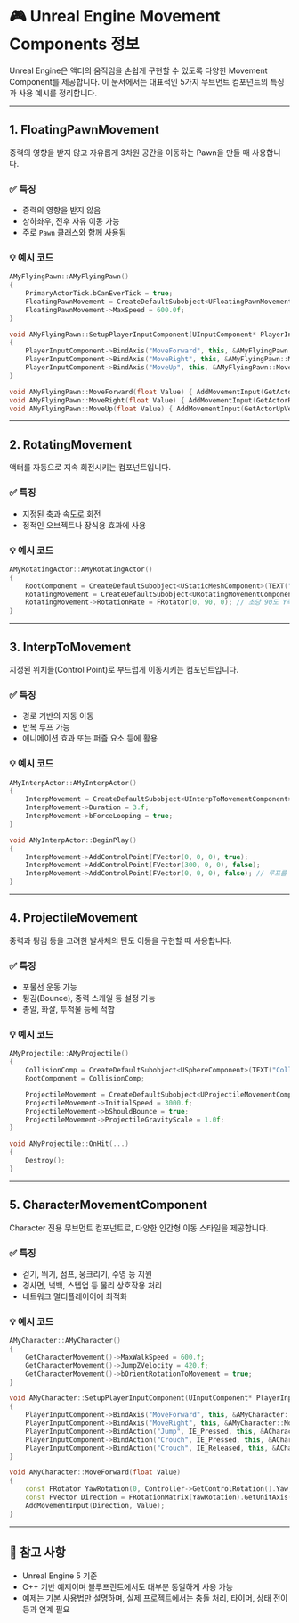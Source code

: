 # 🎮 Unreal Engine Movement Components 정보

Unreal Engine은 액터의 움직임을 손쉽게 구현할 수 있도록 다양한 Movement Component를 제공합니다.
이 문서에서는 대표적인 5가지 무브먼트 컴포넌트의 특징과 사용 예시를 정리합니다.

---

## 1. FloatingPawnMovement

중력의 영향을 받지 않고 자유롭게 3차원 공간을 이동하는 Pawn을 만들 때 사용합니다.

### ✅ 특징

* 중력의 영향을 받지 않음
* 상하좌우, 전후 자유 이동 가능
* 주로 `Pawn` 클래스와 함께 사용됨

### 💡 예시 코드

```cpp
AMyFlyingPawn::AMyFlyingPawn()
{
    PrimaryActorTick.bCanEverTick = true;
    FloatingPawnMovement = CreateDefaultSubobject<UFloatingPawnMovement>(TEXT("FloatingPawnMovement"));
    FloatingPawnMovement->MaxSpeed = 600.0f;
}

void AMyFlyingPawn::SetupPlayerInputComponent(UInputComponent* PlayerInputComponent)
{
    PlayerInputComponent->BindAxis("MoveForward", this, &AMyFlyingPawn::MoveForward);
    PlayerInputComponent->BindAxis("MoveRight", this, &AMyFlyingPawn::MoveRight);
    PlayerInputComponent->BindAxis("MoveUp", this, &AMyFlyingPawn::MoveUp);
}

void AMyFlyingPawn::MoveForward(float Value) { AddMovementInput(GetActorForwardVector(), Value); }
void AMyFlyingPawn::MoveRight(float Value) { AddMovementInput(GetActorRightVector(), Value); }
void AMyFlyingPawn::MoveUp(float Value) { AddMovementInput(GetActorUpVector(), Value); }
```

---

## 2. RotatingMovement

액터를 자동으로 지속 회전시키는 컴포넌트입니다.

### ✅ 특징

* 지정된 축과 속도로 회전
* 정적인 오브젝트나 장식용 효과에 사용

### 💡 예시 코드

```cpp
AMyRotatingActor::AMyRotatingActor()
{
    RootComponent = CreateDefaultSubobject<UStaticMeshComponent>(TEXT("Mesh"));
    RotatingMovement = CreateDefaultSubobject<URotatingMovementComponent>(TEXT("RotatingMovement"));
    RotatingMovement->RotationRate = FRotator(0, 90, 0); // 초당 90도 Y축 회전
}
```

---

## 3. InterpToMovement

지정된 위치들(Control Point)로 부드럽게 이동시키는 컴포넌트입니다.

### ✅ 특징

* 경로 기반의 자동 이동
* 반복 루프 가능
* 애니메이션 효과 또는 퍼즐 요소 등에 활용

### 💡 예시 코드

```cpp
AMyInterpActor::AMyInterpActor()
{
    InterpMovement = CreateDefaultSubobject<UInterpToMovementComponent>(TEXT("InterpToMovement"));
    InterpMovement->Duration = 3.f;
    InterpMovement->bForceLooping = true;
}

void AMyInterpActor::BeginPlay()
{
    InterpMovement->AddControlPoint(FVector(0, 0, 0), true);
    InterpMovement->AddControlPoint(FVector(300, 0, 0), false);
    InterpMovement->AddControlPoint(FVector(0, 0, 0), false); // 루프를 위해 시작점 다시 추가
}
```

---

## 4. ProjectileMovement

중력과 튕김 등을 고려한 발사체의 탄도 이동을 구현할 때 사용합니다.

### ✅ 특징

* 포물선 운동 가능
* 튕김(Bounce), 중력 스케일 등 설정 가능
* 총알, 화살, 투척물 등에 적합

### 💡 예시 코드

```cpp
AMyProjectile::AMyProjectile()
{
    CollisionComp = CreateDefaultSubobject<USphereComponent>(TEXT("Collision"));
    RootComponent = CollisionComp;

    ProjectileMovement = CreateDefaultSubobject<UProjectileMovementComponent>(TEXT("ProjectileMovement"));
    ProjectileMovement->InitialSpeed = 3000.f;
    ProjectileMovement->bShouldBounce = true;
    ProjectileMovement->ProjectileGravityScale = 1.0f;
}

void AMyProjectile::OnHit(...)
{
    Destroy();
}
```

---

## 5. CharacterMovementComponent

Character 전용 무브먼트 컴포넌트로, 다양한 인간형 이동 스타일을 제공합니다.

### ✅ 특징

* 걷기, 뛰기, 점프, 웅크리기, 수영 등 지원
* 경사면, 넉백, 스텝업 등 물리 상호작용 처리
* 네트워크 멀티플레이어에 최적화

### 💡 예시 코드

```cpp
AMyCharacter::AMyCharacter()
{
    GetCharacterMovement()->MaxWalkSpeed = 600.f;
    GetCharacterMovement()->JumpZVelocity = 420.f;
    GetCharacterMovement()->bOrientRotationToMovement = true;
}

void AMyCharacter::SetupPlayerInputComponent(UInputComponent* PlayerInputComponent)
{
    PlayerInputComponent->BindAxis("MoveForward", this, &AMyCharacter::MoveForward);
    PlayerInputComponent->BindAxis("MoveRight", this, &AMyCharacter::MoveRight);
    PlayerInputComponent->BindAction("Jump", IE_Pressed, this, &ACharacter::Jump);
    PlayerInputComponent->BindAction("Crouch", IE_Pressed, this, &ACharacter::Crouch);
    PlayerInputComponent->BindAction("Crouch", IE_Released, this, &ACharacter::UnCrouch);
}

void AMyCharacter::MoveForward(float Value)
{
    const FRotator YawRotation(0, Controller->GetControlRotation().Yaw, 0);
    const FVector Direction = FRotationMatrix(YawRotation).GetUnitAxis(EAxis::X);
    AddMovementInput(Direction, Value);
}
```

---

## 📌 참고 사항

* Unreal Engine 5 기준
* C++ 기반 예제이며 블루프린트에서도 대부분 동일하게 사용 가능
* 예제는 기본 사용법만 설명하며, 실제 프로젝트에서는 충돌 처리, 타이머, 상태 전이 등과 연계 필요
